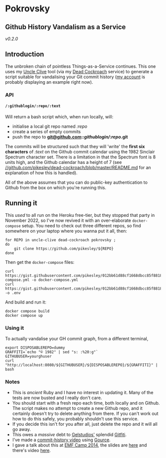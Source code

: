 # Pokrovsky

## Github History Vandalism as a Service

_v0.2.0_

## Introduction

The unbroken chain of pointless Things-as-a-Service continues. This one uses my [Uncle Clive](//github.com/pikesley/uncle-clive) tool (via my [Dead Cockroach](//github.com/pikesley/dead-cockroach) service) to generate a script suitable for vandalising your Git commit history ([my account](//github.com/pikesley) is probably displaying an example right now).

### API

#### `/:githublogin/:repo/:text`

Will return a bash script which, when run locally, will:

* initialise a local git repo named _:repo_
* create a series of empty commits
* push the repo to **git@github.com:_:githublogin/:repo_.git**

The commits will be structured such that they will 'write' the **first six characters** of _:text_ on the Github commit calendar using the 1982 Sinclair Spectrum character set. There is a limitation in that the Spectrum font is 8 units high, and the Github calendar has a height of 7 (see [//github.com/pikesley/dead-cockroach/blob/master/README.md](//github.com/pikesley/dead-cockroach) for an explanation of how this is handled).

All of the above assumes that you can do public-key authentication to Github from the box on which you're running this.

## Running it

This *used* to all run on the Heroku free-tier, but they stopped that party in November 2022, so I've now revived it with an over-elaborate `docker-compose` setup. You need to check out three different repos, so find somewhere on your laptop where you wanna put it all, then:

```
for REPO in uncle-clive dead-cockroach pokrovsky ;
do
    git clone https://github.com/pikesley/${REPO}
done
```

Then get the `docker-compose` files:

```
curl https://gist.githubusercontent.com/pikesley/012bb61d88cf1668dbcc85f8818c0849/raw/6f21fbe98b3f1f111fc4b08de757e644d1477f2a/docker-compose.yml -o docker-compose.yml
curl https://gist.githubusercontent.com/pikesley/012bb61d88cf1668dbcc85f8818c0849/raw/6f21fbe98b3f1f111fc4b08de757e644d1477f2a/.env -o .env
```

And build and run it:

```
docker compose build
docker compose up
```

### Using it

To actually vandalise your GH commit graph, from a different terminal,

```
export DISPOSABLEREPO=dummy
GRAFFITI=`echo "© 1982" | sed "s: :%20:g"`
GITHUBUSER=yourghuser
curl "http://localhost:8080/${GITHUBUSER}/${DISPOSABLEREPO}/${GRAFFITI}" | bash
```

### Notes

* This is *ancient* Ruby and I have no interest in updating it. Many of the tests are now busted and I really don't care.
* You should start with a fresh repo each time, both locally and on Github. The script makes no attempt to create a new Github repo, and it certainly doesn't try to delete anything from there. If you can't work out how to do this safely, you probably shouldn't use this service.
* If you decide this isn't for you after all, just delete the repo and it will all go away.
* This owes a _massive_ debt to [Gelstudios'](https://github.com/gelstudios) splendid [Gitfiti](https://github.com/gelstudios/gitfiti).
* I've made a [commit-history video](https://vimeo.com/81947976) using [Gource](https://code.google.com/p/gource/).
* I gave a talk about this at [EMF Camp 2014](https://frab.emfcamp.org/en/EMF2014/public/events/158), the slides are [here](http://pikesley.github.io/pokrovsky/#/) and there's video [here](https://www.youtube.com/watch?v=Qt_J0jNqtZg).
